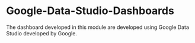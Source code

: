 # Google-Data-Studio-Dashboards
The dashboard developed in this module are developed using Google Data Studio developed by Google.
